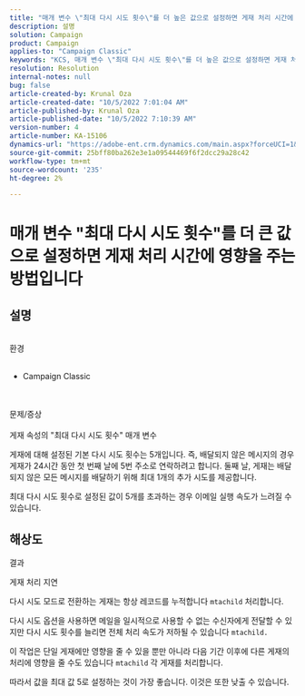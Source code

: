 ```yaml
---
title: "매개 변수 \"최대 다시 시도 횟수\"를 더 높은 값으로 설정하면 게재 처리 시간에 영향을 주는 방식"
description: 설명
solution: Campaign
product: Campaign
applies-to: "Campaign Classic"
keywords: "KCS, 매개 변수 \"최대 다시 시도 횟수\"를 더 높은 값으로 설정하면 게재 처리 시간에 어떤 영향을 주는지 설명합니다."
resolution: Resolution
internal-notes: null
bug: false
article-created-by: Krunal Oza
article-created-date: "10/5/2022 7:01:04 AM"
article-published-by: Krunal Oza
article-published-date: "10/5/2022 7:10:39 AM"
version-number: 4
article-number: KA-15106
dynamics-url: "https://adobe-ent.crm.dynamics.com/main.aspx?forceUCI=1&pagetype=entityrecord&etn=knowledgearticle&id=254ed678-7b44-ed11-bba2-002248086a27"
source-git-commit: 25bff80ba262e3e1a09544469f6f2dcc29a28c42
workflow-type: tm+mt
source-wordcount: '235'
ht-degree: 2%

---
```


# 매개 변수 &quot;최대 다시 시도 횟수&quot;를 더 큰 값으로 설정하면 게재 처리 시간에 영향을 주는 방법입니다

## 설명

<br>환경<br><br>
- Campaign Classic



<br><br>문제/증상<br><br>
게재 속성의 &quot;최대 다시 시도 횟수&quot; 매개 변수

게재에 대해 설정된 기본 다시 시도 횟수는 5개입니다. 즉, 배달되지 않은 메시지의 경우 게재가 24시간 동안 첫 번째 날에 5번 주소로 연락하려고 합니다. 둘째 날, 게재는 배달되지 않은 모든 메시지를 배달하기 위해 최대 1개의 추가 시도를 제공합니다.

최대 다시 시도 횟수로 설정된 값이 5개를 초과하는 경우 이메일 실행 속도가 느려질 수 있습니다.


## 해상도


결과

게재 처리 지연

다시 시도 모드로 전환하는 게재는 항상 레코드를 누적합니다 `mtachild` 처리합니다.

다시 시도 옵션을 사용하면 메일을 일시적으로 사용할 수 없는 수신자에게 전달할 수 있지만 다시 시도 횟수를 늘리면 전체 처리 속도가 저하될 수 있습니다 `mtachild.`

이 작업은 단일 게재에만 영향을 줄 수 있을 뿐만 아니라 다음 기간 이후에 다른 게재의 처리에 영향을 줄 수도 있습니다 `mtachild` 각 게재를 처리합니다.



따라서 값을 최대 값 5로 설정하는 것이 가장 좋습니다. 이것은 또한 낮출 수 있습니다.
